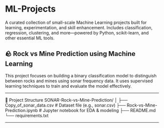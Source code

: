 # ML-Projects
A curated collection of small-scale Machine Learning projects built for learning, experimentation, and skill enhancement. Includes classification, regression, clustering, and more—powered by Python, scikit-learn, and other essential ML tools.

## 🪨 Rock vs Mine Prediction using Machine Learning

This project focuses on building a binary classification model to distinguish between rocks and mines using sonar frequency data. It uses supervised learning techniques to train and evaluate the model effectively.

---

 📁 Project Structure
SONAR-Rock-vs-Mine-Prediction/
│
├── Copy_of_sonar_data.csv # Dataset file (e.g., sonar.csv)
├── Rock-vs-Mine-Prediction.ipynb # Jupyter notebook for EDA & modeling
├── README.md
└── requirements.txt

---
